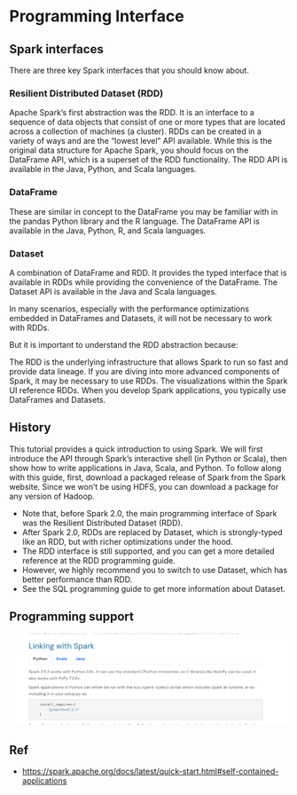 # Programming Interface

## Spark interfaces

There are three key Spark interfaces that you should know about.

### Resilient Distributed Dataset (RDD)
Apache Spark’s first abstraction was the RDD. It is an interface to a sequence of data objects that consist of one or more
types that are located across a collection of machines (a cluster). RDDs can be created in a variety of ways and are the “lowest level” 
API available. While this is the original data structure for Apache Spark, you should focus on the DataFrame API, which is a superset of 
the RDD functionality. The RDD API is available in the Java, Python, and Scala languages.

### DataFrame
These are similar in concept to the DataFrame you may be familiar with in the pandas Python library and the R language. 
The DataFrame API is available in the Java, Python, R, and Scala languages.

### Dataset
A combination of DataFrame and RDD. It provides the typed interface that is available in RDDs while providing the convenience of the DataFrame. 
The Dataset API is available in the Java and Scala languages.

In many scenarios, especially with the performance optimizations embedded in DataFrames and Datasets, it will not be necessary to work with RDDs. 

But it is important to understand the RDD abstraction because:

The RDD is the underlying infrastructure that allows Spark to run so fast and provide data lineage. If you are diving into more advanced components of Spark, it may be necessary to use RDDs.
The visualizations within the Spark UI reference RDDs. When you develop Spark applications, you typically use DataFrames and Datasets.

## History

This tutorial provides a quick introduction to using Spark. We will first introduce the API through Spark’s interactive shell (in Python or Scala), then show how to write applications in Java, Scala, and Python.
To follow along with this guide, first, download a packaged release of Spark from the Spark website. Since we won’t be using HDFS, you can download a package for any version of Hadoop.

* Note that, before Spark 2.0, the main programming interface of Spark was the Resilient Distributed Dataset (RDD).
* After Spark 2.0, RDDs are replaced by Dataset, which is strongly-typed like an RDD, but with richer optimizations under the hood. 
* The RDD interface is still supported, and you can get a more detailed reference at the RDD programming guide. 
* However, we highly recommend you to switch to use Dataset, which has better performance than RDD. 
* See the SQL programming guide to get more information about Dataset.

## Programming support

![spark_languages.png](../../../../images/big_data/spark/spark_languages.png)


## Ref

- https://spark.apache.org/docs/latest/quick-start.html#self-contained-applications

